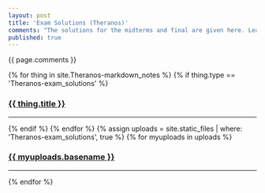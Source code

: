 ```yaml
---
layout: post
title: 'Exam Solutions (Theranos)'
comments: "The solutions for the midterms and final are given here. Learn from them and fix any problems early! **We're more than happy to help you learn.** Things might get worse if you guys don't have those weak spots fixed. Better early than late, because (at least for me), things get harder!!!!"
published: true
---
```


{{ page.comments }}

<div>
{% for thing in site.Theranos-markdown_notes %}
  {% if thing.type == 'Theranos-exam_solutions' %}
    <h3><a href="{{ thing.url | relative_url }}">{{ thing.title }}</a></h3><hr/>
  {% endif %}
{% endfor %}
{% assign uploads = site.static_files | where: 'Theranos-exam_solutions', true %}
{% for myuploads in uploads %}
  <h3><a href= "{{ site.baseurl }}/{{ myuploads.path }}">{{ myuploads.basename }}</a></h3><hr/>
{% endfor %}
</div>
